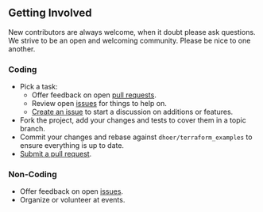 ## Getting Involved

New contributors are always welcome, when it doubt please ask questions. We strive to be an open and welcoming 
community. Please be nice to one another.

### Coding

* Pick a task:
  * Offer feedback on open [pull requests](https://github.com/dhoer/terraform_examples/pulls).
  * Review open [issues](https://github.com/dhoer/terraform_examples/issues) for things to help on.
  * [Create an issue](https://github.com/dhoer/terraform_examples/issues/new) to start a discussion on additions or features.
* Fork the project, add your changes and tests to cover them in a topic branch.
* Commit your changes and rebase against `dhoer/terraform_examples` to ensure everything is up to date.
* [Submit a pull request](https://github.com/dhoer/terraform_examples/compare/).

### Non-Coding

* Offer feedback on open [issues](https://github.com/dhoer/terraform_examples/issues).
* Organize or volunteer at events.
